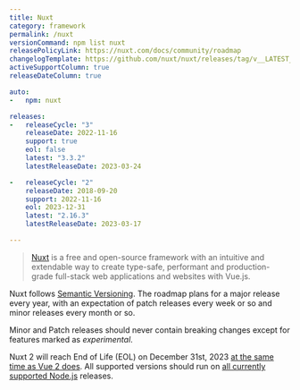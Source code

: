 ```yaml
---
title: Nuxt
category: framework
permalink: /nuxt
versionCommand: npm list nuxt
releasePolicyLink: https://nuxt.com/docs/community/roadmap
changelogTemplate: https://github.com/nuxt/nuxt/releases/tag/v__LATEST__
activeSupportColumn: true
releaseDateColumn: true

auto:
-   npm: nuxt

releases:
-   releaseCycle: "3"
    releaseDate: 2022-11-16
    support: true
    eol: false
    latest: "3.3.2"
    latestReleaseDate: 2023-03-24

-   releaseCycle: "2"
    releaseDate: 2018-09-20
    support: 2022-11-16
    eol: 2023-12-31
    latest: "2.16.3"
    latestReleaseDate: 2023-03-17

---
```


> [Nuxt](https://nuxt.com/) is a free and open-source framework with an intuitive and extendable way
> to create type-safe, performant and production-grade full-stack web applications and websites with
> Vue.js.

Nuxt follows [Semantic Versioning](https://semver.org/). The roadmap plans for a major release every
year, with an expectation of patch releases every week or so and minor releases every month or so.

Minor and Patch releases should never contain breaking changes except for features marked as
_experimental_.

Nuxt 2 will reach End of Life (EOL) on December 31st, 2023 [at the same time as Vue 2 does](/vue).
All supported versions should run on [all currently supported Node.js](/nodejs) releases.
